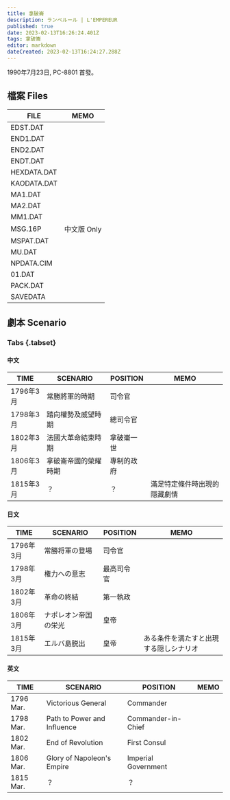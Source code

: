 ```yaml
---
title: 拿破崙
description: ランペルール | L'EMPEREUR
published: true
date: 2023-02-13T16:26:24.401Z
tags: 拿破崙
editor: markdown
dateCreated: 2023-02-13T16:24:27.288Z
---
```


1990年7月23日, PC-8801 首發。

## 檔案 Files

| FILE        | MEMO     |
|-------------|----------|
| EDST.DAT    |          |
| END1.DAT    |          |
| END2.DAT    |          |
| ENDT.DAT    |          |
| HEXDATA.DAT |          |
| KAODATA.DAT |          |
| MA1.DAT     |          |
| MA2.DAT     |          |
| MM1.DAT     |          |
| MSG.16P     | 中文版 Only |
| MSPAT.DAT   |          |
| MU.DAT      |          |
| NPDATA.CIM  |          |
| 01.DAT      |          |
| PACK.DAT    |          |
| SAVEDATA    |          |


## 劇本 Scenario

### Tabs {.tabset}

#### 中文

| TIME    | SCENARIO   | POSITION | MEMO           |
|---------|------------|----------|----------------|
| 1796年3月 | 常勝將軍的時期    | 司令官      |                |
| 1798年3月 | 踏向權勢及威望時期  | 總司令官     |                |
| 1802年3月 | 法國大革命結束時期  | 拿破崙一世    |                |
| 1806年3月 | 拿破崙帝國的榮耀時期 | 專制的政府    |                |
| 1815年3月 | ？          | ？        | 滿足特定條件時出現的隱藏劇情 |

#### 日文

| TIME    | SCENARIO   | POSITION | MEMO           |
|---------|------------|----------|----------------|
| 1796年3月 | 常勝将軍の登場    | 司令官      |                |
| 1798年3月 | 権力への意志  | 最高司令官     |                |
| 1802年3月 | 革命の終結  | 第一執政    |                |
| 1806年3月 | ナポレオン帝国の栄光 | 皇帝    |                |
| 1815年3月 | エルバ島脱出          | 皇帝        | ある条件を満たすと出現する隠しシナリオ |

#### 英文

| TIME    | SCENARIO   | POSITION | MEMO           |
|---------|------------|----------|----------------|
| 1796 Mar. | Victorious General    | Commander      |                |
| 1798 Mar. | Path to Power and Influence  | Commander-in-Chief     |                |
| 1802 Mar. | End of Revolution  | First Consul    |                |
| 1806 Mar. | Glory of Napoleon's Empire | Imperial Government    |                |
| 1815 Mar. | ？          | ？        |  |
